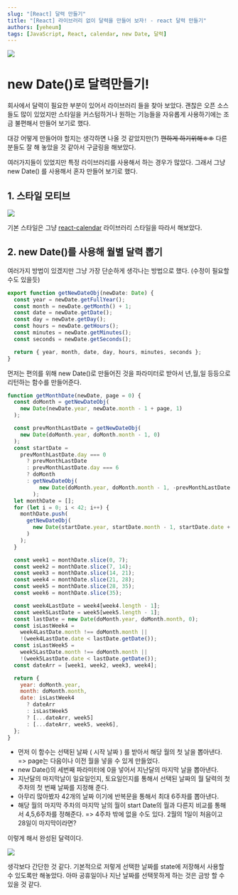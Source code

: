 ```yaml
---
slug: "[React] 달력 만들기"
title: "[React] 라이브러리 없이 달력을 만들어 보자! - react 달력 만들기"
authors: [yeheum]
tags: [JavaScript, React, calendar, new Date, 달력]
---
```


![](https://images.velog.io/images/cyheum/post/3c4333ff-8597-441c-a7a9-6cf38d2c56df/ezgif.com-gif-maker.gif)

# new Date()로 달력만들기!

회사에서 달력이 필요한 부분이 있어서 라이브러리 들을 찾아 보았다.
괜찮은 오픈 소스들도 많이 있었지만 스타일을 커스텀하거나 원하는 기능들을 자유롭게 사용하기에는 조금 불편해서 만들어 보기로 했다.

대강 어떻게 만들어야 할지는 생각하면 나올 것 같았지만(?) ~~편하게 하기위해ㅎㅎ~~ 다른 분들도 잘 해 놓았을 것 같아서 구글링을 해보았다.

여러가지들이 있었지만 특정 라이브러리를 사용해서 하는 경우가 많았다.
그래서 그냥 new Date() 를 사용해서 혼자 만들어 보기로 했다.

## 1. 스타일 모티브

![](https://images.velog.io/images/cyheum/post/466da755-ba02-4dae-8ac7-728926d127f0/%E1%84%89%E1%85%B3%E1%84%8F%E1%85%B3%E1%84%85%E1%85%B5%E1%86%AB%E1%84%89%E1%85%A3%E1%86%BA%202021-03-21%20%E1%84%8B%E1%85%A9%E1%84%92%E1%85%AE%202.53.18.png)

기본 스타일은 그냥 [react-calendar](https://github.com/wojtekmaj/react-calendar) 라이브러리 스타일을 따라서 해보았다.

## 2. new Date()를 사용해 월별 달력 뽑기

여러가지 방법이 있겠지만 그냥 가장 단순하게 생각나는 방법으로 했다.
(수정이 필요할 수도 있을듯)

```js
export function getNewDateObj(newDate: Date) {
  const year = newDate.getFullYear();
  const month = newDate.getMonth() + 1;
  const date = newDate.getDate();
  const day = newDate.getDay();
  const hours = newDate.getHours();
  const minutes = newDate.getMinutes();
  const seconds = newDate.getSeconds();

  return { year, month, date, day, hours, minutes, seconds };
}
```

먼저는 편의를 위해 new Date()로 만들어진 것을 파라미터로 받아서 년,월,일 등등으로 리턴하는 함수를 만들어준다.

```js
function getMonthDate(newDate, page = 0) {
  const doMonth = getNewDateObj(
    new Date(newDate.year, newDate.month - 1 + page, 1)
  );

  const prevMonthLastDate = getNewDateObj(
    new Date(doMonth.year, doMonth.month - 1, 0)
  );
  const startDate =
    prevMonthLastDate.day === 0
      ? prevMonthLastDate
      : prevMonthLastDate.day === 6
      ? doMonth
      : getNewDateObj(
          new Date(doMonth.year, doMonth.month - 1, -prevMonthLastDate.day)
        );
  let monthDate = [];
  for (let i = 0; i < 42; i++) {
    monthDate.push(
      getNewDateObj(
        new Date(startDate.year, startDate.month - 1, startDate.date + i)
      )
    );
  }

  const week1 = monthDate.slice(0, 7);
  const week2 = monthDate.slice(7, 14);
  const week3 = monthDate.slice(14, 21);
  const week4 = monthDate.slice(21, 28);
  const week5 = monthDate.slice(28, 35);
  const week6 = monthDate.slice(35);

  const week4LastDate = week4[week4.length - 1];
  const week5LastDate = week5[week5.length - 1];
  const lastDate = new Date(doMonth.year, doMonth.month, 0);
  const isLastWeek4 =
    week4LastDate.month !== doMonth.month ||
    !(week4LastDate.date < lastDate.getDate());
  const isLastWeek5 =
    week5LastDate.month !== doMonth.month ||
    !(week5LastDate.date < lastDate.getDate());
  const dateArr = [week1, week2, week3, week4];

  return {
    year: doMonth.year,
    month: doMonth.month,
    date: isLastWeek4
      ? dateArr
      : isLastWeek5
      ? [...dateArr, week5]
      : [...dateArr, week5, week6],
  };
}
```

- 먼저 이 함수는 선택된 날짜 ( 시작 날짜 ) 를 받아서 해당 월의 첫 날을 뽑아낸다.
  => page는 다음이나 이전 월을 넣을 수 있게 만들었다.
- new Date()의 세번째 파라미터에 0을 넣어서 지난달의 마지막 날을 뽑아낸다.
- 지난달의 마지막날이 일요일인지, 토요일인지를 통해서 선택된 날짜의 월 달력의 첫주차의 첫 번째 날짜를 지정해 준다.
- 아무리 많아봤자 42개의 날짜 이기에 반복문을 통해서 최대 6주차를 뽑아낸다.
- 해당 월의 마지막 주차의 마지막 날의 월이 start Date의 월과 다른지 비교를 통해서 4,5,6주차를 정해준다.
  => 4주차 밖에 없을 수도 있다. 2월의 1일이 처음이고 28일이 마지막이라면?

이렇게 해서 완성된 달력이다.

![](https://images.velog.io/images/cyheum/post/75d9e19a-bb1b-4d89-80ca-1a954beddaef/ezgif.com-gif-maker.gif)

생각보다 간단한 것 같다.
기본적으로 저렇게 선택한 날짜를 state에 저장해서 사용할 수 있도록만 해놓았다.
아마 공휴일이나 지난 날짜를 선택못하게 하는 것은 금방 할 수 있을 것 같다.

